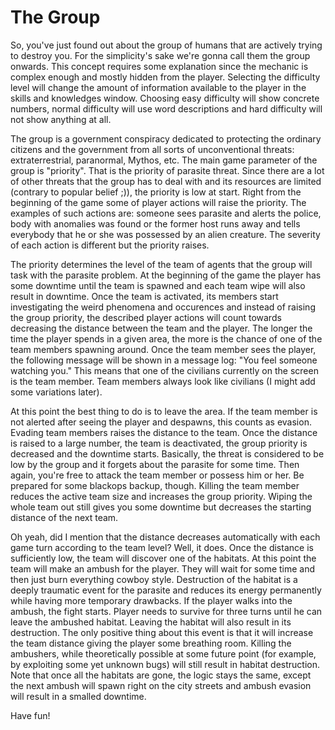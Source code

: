 # The Group

So, you've just found out about the group of humans that are actively trying to destroy you. For the simplicity's sake we're gonna call them the group onwards. This concept requires some explanation since the mechanic is complex enough and mostly hidden from the player. Selecting the difficulty level will change the amount of information available to the player in the skills and knowledges window. Choosing easy difficulty will show concrete numbers, normal difficulty will use word descriptions and hard difficulty will not show anything at all.

The group is a government conspiracy dedicated to protecting the ordinary citizens and the government from all sorts of unconventional threats: extraterrestrial, paranormal, Mythos, etc. The main game parameter of the group is "priority". That is the priority of parasite threat. Since there are a lot of other threats that the group has to deal with and its resources are limited (contrary to popular belief ;)), the priority is low at start. Right from the beginning of the game some of player actions will raise the priority. The examples of such actions are: someone sees parasite and alerts the police, body with anomalies was found or the former host runs away and tells everybody that he or she was possessed by an alien creature. The severity of each action is different but the priority raises.

The priority determines the level of the team of agents that the group will task with the parasite problem. At the beginning of the game the player has some downtime until the team is spawned and each team wipe will also result in downtime. Once the team is activated, its members start investigating the weird phenomena and occurences and instead of raising the group priority, the described player actions will count towards decreasing the distance between the team and the player. The longer the time the player spends in a given area, the more is the chance of one of the team members spawning around. Once the team member sees the player, the following message will be shown in a message log: "You feel someone watching you." This means that one of the civilians currently on the screen is the team member. Team members always look like civilians (I might add some variations later).

At this point the best thing to do is to leave the area. If the team member is not alerted after seeing the player and despawns, this counts as evasion. Evading team members raises the distance to the team. Once the distance is raised to a large number, the team is deactivated, the group priority is decreased and the downtime starts. Basically, the threat is considered to be low by the group and it forgets about the parasite for some time. Then again, you're free to attack the team member or possess him or her. Be prepared for some blackops backup, though. Killing the team member reduces the active team size and increases the group priority. Wiping the whole team out still gives you some downtime but decreases the starting distance of the next team.

Oh yeah, did I mention that the distance decreases automatically with each game turn according to the team level? Well, it does. Once the distance is sufficiently low, the team will discover one of the habitats. At this point the team will make an ambush for the player. They will wait for some time and then just burn everything cowboy style. Destruction of the habitat is a deeply traumatic event for the parasite and reduces its energy permanently while having more temporary drawbacks. If the player walks into the ambush, the fight starts. Player needs to survive for three turns until he can leave the ambushed habitat. Leaving the habitat will also result in its destruction. The only positive thing about this event is that it will increase the team distance giving the player some breathing room. Killing the ambushers, while theoretically possible at some future point (for example, by exploiting some yet unknown bugs) will still result in habitat destruction. Note that once all the habitats are gone, the logic stays the same, except the next ambush will spawn right on the city streets and ambush evasion will result in a smalled downtime.

Have fun!
